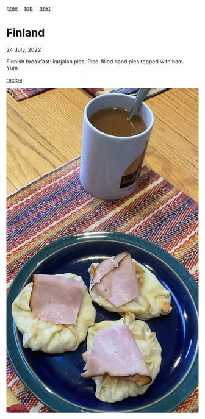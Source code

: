 [prev](fiji.md)&emsp;
[top](../index.md)&emsp;
[next](france.md)
# Finland
24 July, 2022


Finnish breakfast: karjalan pies. Rice-filled hand pies topped with ham. Yum.

[recipe](https://www.allrecipes.com/recipe/56443/karjalan-pies/)

![breakfast](images/finland.jpeg)
